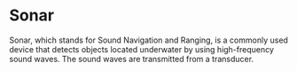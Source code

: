 # Sonar
Sonar, which stands for Sound Navigation and Ranging, is a commonly used device that detects objects located underwater by using high-frequency sound waves. The sound waves are transmitted from a transducer.
